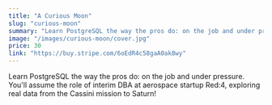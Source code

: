 ```yaml
---
title: "A Curious Moon"
slug: "curious-moon"
summary: "Learn PostgreSQL the way the pros do: on the job and under pressure. You'll assume the role of interim DBA at aerospace startup Red:4, exploring real data from the Cassini mission to Saturn!"
image: "/images/curious-moon/cover.jpg"
price: 30
link: "https://buy.stripe.com/6oEdR4c58gaA0ak8wy"
---
```


Learn PostgreSQL the way the pros do: on the job and under pressure. You'll assume the role of interim DBA at aerospace startup Red:4, exploring real data from the Cassini mission to Saturn!
